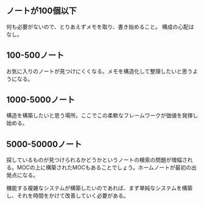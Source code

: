 
## ノートが100個以下
何も必要がないので、とりあえずメモを取り、書き始めること。
構成の心配はなし。

## 100-500ノート
お気に入りのノートが見つけにくくなる。メモを構造化して整理したいと思うようになる。

## 1000-5000ノート
構造を構築したいと思う場所。ここでこの柔軟なフレームワークが価値を発揮し始める。

## 5000-50000ノート
探しているものが見つけられるかどうかというノートの検索の問題が増幅される。MOCの上に構築されたMOCもあることでしょう。ホームノートが最初の出発点になる。

機能する複雑なシステムが構築したいのであれば、まず単純なシステムを構築し、それを時間をかけて改善していく必要がある。